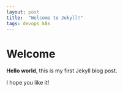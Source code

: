 ```yaml
---
layout: post
title:  "Welcome to Jekyll!"
tags: devops k8s
---
```


# Welcome

**Hello world**, this is my first Jekyll blog post.

I hope you like it!
